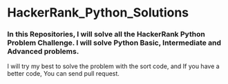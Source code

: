 # HackerRank_Python_Solutions
### In this Repositories, I will solve all the HackerRank Python Problem Challenge. I will solve Python Basic, Intermediate and Advanced problems. 
I will try my best to solve the problem with the sort code, and If you have a better code, You can send pull request. 
